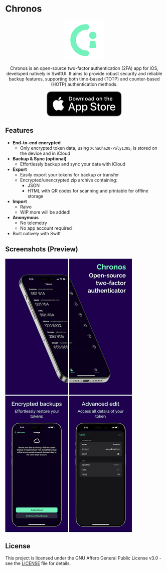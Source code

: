 # Chronos

<p align="center">
  <img src=".github/assets/logo.png" width="128"/>
</p>

<p align="center">
Chronos is an open-source two-factor authentication (2FA) app for iOS, developed natively in SwiftUI. It aims to provide robust security and reliable backup features, supporting both time-based (TOTP) and counter-based (HOTP) authentication methods.
</p>

<p align="center">
  <a href="https://apps.apple.com/app/chronos-authenticator/id6503929490">
    <img src=".github/assets/Download_on_the_App_Store.svg"/>
  </a>
</p>

## Features

- **End-to-end encrypted**
  - Only encrypted token data, using `XChaCha20-Poly1305`, is stored on the device and in iCloud
- **Backup & Sync (optional)**
  - Effortlessly backup and sync your data with iCloud
- **Export**
  - Easily export your tokens for backup or transfer
  - Encrypted/unencrypted zip archive containing:
    - JSON
    - HTML with QR codes for scanning and printable for offline storage
- **Import**
  - Raivo
  - WIP more will be added!
- **Anonymous**
  - No telemetry
  - No app account required
- Built natively with Swift

## Screenshots (Preview)

[<img width=200 alt="Overview 1" src=".github/assets/previews/1.png?raw=true">](.github/assets/previews/1.png?raw=true)
[<img width=200 alt="Overview 2" src=".github/assets/previews/2.png?raw=true">](.github/assets/previews/2.png?raw=true)
[<img width=200 alt="Encrypted Backups" src=".github/assets/previews/4.png?raw=true">](.github/assets/previews/4.png?raw=true)
[<img width=200 alt="Adv. Edit" src=".github/assets/previews/5.png?raw=true">](.github/assets/previews/5.png?raw=true)

## License

This project is licensed under the GNU Affero General Public License v3.0 - see the [LICENSE](LICENSE) file for details.
